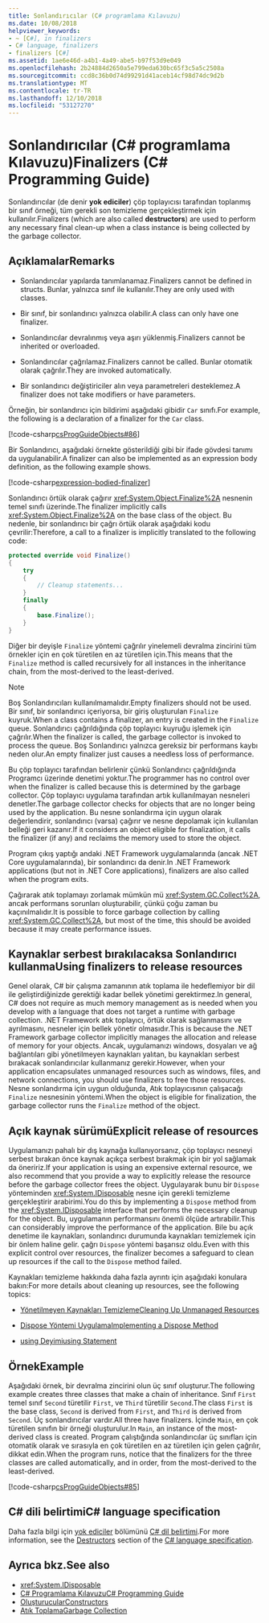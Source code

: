 ```yaml
---
title: Sonlandırıcılar (C# programlama Kılavuzu)
ms.date: 10/08/2018
helpviewer_keywords:
- ~ [C#], in finalizers
- C# language, finalizers
- finalizers [C#]
ms.assetid: 1ae6e46d-a4b1-4a49-abe5-b97f53d9e049
ms.openlocfilehash: 2b24884d2650a5e799eda630bc65f3c5a5c2508a
ms.sourcegitcommit: ccd8c36b0d74d99291d41aceb14cf98d74dc9d2b
ms.translationtype: MT
ms.contentlocale: tr-TR
ms.lasthandoff: 12/10/2018
ms.locfileid: "53127270"
---
```

# <a name="finalizers-c-programming-guide"></a><span data-ttu-id="33c6c-102">Sonlandırıcılar (C# programlama Kılavuzu)</span><span class="sxs-lookup"><span data-stu-id="33c6c-102">Finalizers (C# Programming Guide)</span></span>
<span data-ttu-id="33c6c-103">Sonlandırıcılar (de denir **yok ediciler**) çöp toplayıcısı tarafından toplanmış bir sınıf örneği, tüm gerekli son temizleme gerçekleştirmek için kullanılır.</span><span class="sxs-lookup"><span data-stu-id="33c6c-103">Finalizers (which are also called **destructors**) are used to perform any necessary final clean-up when a class instance is being collected by the garbage collector.</span></span>  
  
## <a name="remarks"></a><span data-ttu-id="33c6c-104">Açıklamalar</span><span class="sxs-lookup"><span data-stu-id="33c6c-104">Remarks</span></span>  
  
-   <span data-ttu-id="33c6c-105">Sonlandırıcılar yapılarda tanımlanamaz.</span><span class="sxs-lookup"><span data-stu-id="33c6c-105">Finalizers cannot be defined in structs.</span></span> <span data-ttu-id="33c6c-106">Bunlar, yalnızca sınıf ile kullanılır.</span><span class="sxs-lookup"><span data-stu-id="33c6c-106">They are only used with classes.</span></span>  
  
-   <span data-ttu-id="33c6c-107">Bir sınıf, bir sonlandırıcı yalnızca olabilir.</span><span class="sxs-lookup"><span data-stu-id="33c6c-107">A class can only have one finalizer.</span></span>  
  
-   <span data-ttu-id="33c6c-108">Sonlandırıcılar devralınmış veya aşırı yüklenmiş.</span><span class="sxs-lookup"><span data-stu-id="33c6c-108">Finalizers cannot be inherited or overloaded.</span></span>  
  
-   <span data-ttu-id="33c6c-109">Sonlandırıcılar çağrılamaz.</span><span class="sxs-lookup"><span data-stu-id="33c6c-109">Finalizers cannot be called.</span></span> <span data-ttu-id="33c6c-110">Bunlar otomatik olarak çağrılır.</span><span class="sxs-lookup"><span data-stu-id="33c6c-110">They are invoked automatically.</span></span>  
  
-   <span data-ttu-id="33c6c-111">Bir sonlandırıcı değiştiriciler alın veya parametreleri desteklemez.</span><span class="sxs-lookup"><span data-stu-id="33c6c-111">A finalizer does not take modifiers or have parameters.</span></span>  
  
 <span data-ttu-id="33c6c-112">Örneğin, bir sonlandırıcı için bildirimi aşağıdaki gibidir `Car` sınıfı.</span><span class="sxs-lookup"><span data-stu-id="33c6c-112">For example, the following is a declaration of a finalizer for the `Car` class.</span></span>
  
 [!code-csharp[csProgGuideObjects#86](../../../csharp/programming-guide/classes-and-structs/codesnippet/CSharp/destructors_1.cs)]  

<span data-ttu-id="33c6c-113">Bir Sonlandırıcı, aşağıdaki örnekte gösterildiği gibi bir ifade gövdesi tanımı da uygulanabilir.</span><span class="sxs-lookup"><span data-stu-id="33c6c-113">A finalizer can also be implemented as an expression body definition, as the following example shows.</span></span>

[!code-csharp[expression-bodied-finalizer](../../../../samples/snippets/csharp/programming-guide/classes-and-structs/expr-bodied-destructor.cs#1)]  
  
 <span data-ttu-id="33c6c-114">Sonlandırıcı örtük olarak çağırır <xref:System.Object.Finalize%2A> nesnenin temel sınıfı üzerinde.</span><span class="sxs-lookup"><span data-stu-id="33c6c-114">The finalizer implicitly calls <xref:System.Object.Finalize%2A> on the base class of the object.</span></span> <span data-ttu-id="33c6c-115">Bu nedenle, bir sonlandırıcı bir çağrı örtük olarak aşağıdaki kodu çevrilir:</span><span class="sxs-lookup"><span data-stu-id="33c6c-115">Therefore, a call to a finalizer is implicitly translated to the following code:</span></span>  
  
```csharp  
protected override void Finalize()  
{  
    try  
    {  
        // Cleanup statements...  
    }  
    finally  
    {  
        base.Finalize();  
    }  
}  
```  
  
 <span data-ttu-id="33c6c-116">Diğer bir deyişle `Finalize` yöntemi çağrılır yinelemeli devralma zincirini tüm örnekler için en çok türetilen en az türetilen için.</span><span class="sxs-lookup"><span data-stu-id="33c6c-116">This means that the `Finalize` method is called recursively for all instances in the inheritance chain, from the most-derived to the least-derived.</span></span>  
  
> [!NOTE]
>  <span data-ttu-id="33c6c-117">Boş Sonlandırıcıları kullanılmamalıdır.</span><span class="sxs-lookup"><span data-stu-id="33c6c-117">Empty finalizers should not be used.</span></span> <span data-ttu-id="33c6c-118">Bir sınıf, bir sonlandırıcı içeriyorsa, bir giriş oluşturulan `Finalize` kuyruk.</span><span class="sxs-lookup"><span data-stu-id="33c6c-118">When a class contains a finalizer, an entry is created in the `Finalize` queue.</span></span> <span data-ttu-id="33c6c-119">Sonlandırıcı çağrıldığında çöp toplayıcı kuyruğu işlemek için çağrılır.</span><span class="sxs-lookup"><span data-stu-id="33c6c-119">When the finalizer is called, the garbage collector is invoked to process the queue.</span></span> <span data-ttu-id="33c6c-120">Boş Sonlandırıcı yalnızca gereksiz bir performans kaybı neden olur.</span><span class="sxs-lookup"><span data-stu-id="33c6c-120">An empty finalizer just causes a needless loss of performance.</span></span>  
  
 <span data-ttu-id="33c6c-121">Bu çöp toplayıcı tarafından belirlenir çünkü Sonlandırıcı çağrıldığında Programcı üzerinde denetimi yoktur.</span><span class="sxs-lookup"><span data-stu-id="33c6c-121">The programmer has no control over when the finalizer is called because this is determined by the garbage collector.</span></span> <span data-ttu-id="33c6c-122">Çöp toplayıcı uygulama tarafından artık kullanılmayan nesneleri denetler.</span><span class="sxs-lookup"><span data-stu-id="33c6c-122">The garbage collector checks for objects that are no longer being used by the application.</span></span> <span data-ttu-id="33c6c-123">Bu nesne sonlandırma için uygun olarak değerlendirir, sonlandırıcı (varsa) çağırır ve nesne depolamak için kullanılan belleği geri kazanır.</span><span class="sxs-lookup"><span data-stu-id="33c6c-123">If it considers an object eligible for finalization, it calls the finalizer (if any) and reclaims the memory used to store the object.</span></span> 
 
 <span data-ttu-id="33c6c-124">Program çıkış yaptığı andaki .NET Framework uygulamalarında (ancak .NET Core uygulamalarında), bir sonlandırıcı da denir.</span><span class="sxs-lookup"><span data-stu-id="33c6c-124">In .NET Framework applications (but not in .NET Core applications), finalizers are also called when the program exits.</span></span> 
  
 <span data-ttu-id="33c6c-125">Çağırarak atık toplamayı zorlamak mümkün mü <xref:System.GC.Collect%2A>, ancak performans sorunları oluşturabilir, çünkü çoğu zaman bu kaçınılmalıdır.</span><span class="sxs-lookup"><span data-stu-id="33c6c-125">It is possible to force garbage collection by calling <xref:System.GC.Collect%2A>, but most of the time, this should be avoided because it may create performance issues.</span></span>  
  
## <a name="using-finalizers-to-release-resources"></a><span data-ttu-id="33c6c-126">Kaynaklar serbest bırakılacaksa Sonlandırıcı kullanma</span><span class="sxs-lookup"><span data-stu-id="33c6c-126">Using finalizers to release resources</span></span>  
 <span data-ttu-id="33c6c-127">Genel olarak, C# bir çalışma zamanının atık toplama ile hedeflemiyor bir dil ile geliştirdiğinizde gerektiği kadar bellek yönetimi gerektirmez.</span><span class="sxs-lookup"><span data-stu-id="33c6c-127">In general, C# does not require as much memory management as is needed when you develop with a language that does not target a runtime with garbage collection.</span></span> <span data-ttu-id="33c6c-128">.NET Framework atık toplayıcı, örtük olarak sağlanmasını ve ayrılmasını, nesneler için bellek yönetir olmasıdır.</span><span class="sxs-lookup"><span data-stu-id="33c6c-128">This is because the .NET Framework garbage collector implicitly manages the allocation and release of memory for your objects.</span></span> <span data-ttu-id="33c6c-129">Ancak, uygulamanızı windows, dosyaları ve ağ bağlantıları gibi yönetilmeyen kaynakları yalıtan, bu kaynakları serbest bırakacak sonlandırıcılar kullanmanız gerekir.</span><span class="sxs-lookup"><span data-stu-id="33c6c-129">However, when your application encapsulates unmanaged resources such as windows, files, and network connections, you should use finalizers to free those resources.</span></span> <span data-ttu-id="33c6c-130">Nesne sonlandırma için uygun olduğunda, Atık toplayıcısının çalışacağı `Finalize` nesnesinin yöntemi.</span><span class="sxs-lookup"><span data-stu-id="33c6c-130">When the object is eligible for finalization, the garbage collector runs the `Finalize` method of the object.</span></span>  
  
## <a name="explicit-release-of-resources"></a><span data-ttu-id="33c6c-131">Açık kaynak sürümü</span><span class="sxs-lookup"><span data-stu-id="33c6c-131">Explicit release of resources</span></span>  
 <span data-ttu-id="33c6c-132">Uygulamanızı pahalı bir dış kaynağa kullanıyorsanız, çöp toplayıcı nesneyi serbest bırakan önce kaynak açıkça serbest bırakmak için bir yol sağlamak da öneririz.</span><span class="sxs-lookup"><span data-stu-id="33c6c-132">If your application is using an expensive external resource, we also recommend that you provide a way to explicitly release the resource before the garbage collector frees the object.</span></span> <span data-ttu-id="33c6c-133">Uygulayarak bunu bir `Dispose` yönteminden <xref:System.IDisposable> nesne için gerekli temizleme gerçekleştirir arabirimi.</span><span class="sxs-lookup"><span data-stu-id="33c6c-133">You do this by implementing a `Dispose` method from the <xref:System.IDisposable> interface that performs the necessary cleanup for the object.</span></span> <span data-ttu-id="33c6c-134">Bu, uygulamanın performansını önemli ölçüde artırabilir.</span><span class="sxs-lookup"><span data-stu-id="33c6c-134">This can considerably improve the performance of the application.</span></span> <span data-ttu-id="33c6c-135">Bile bu açık denetime ile kaynakları, sonlandırıcı durumunda kaynakları temizlemek için bir önlem haline gelir. çağrı `Dispose` yöntemi başarısız oldu.</span><span class="sxs-lookup"><span data-stu-id="33c6c-135">Even with this explicit control over resources, the finalizer becomes a safeguard to clean up resources if the call to the `Dispose` method failed.</span></span>  
  
 <span data-ttu-id="33c6c-136">Kaynakları temizleme hakkında daha fazla ayrıntı için aşağıdaki konulara bakın:</span><span class="sxs-lookup"><span data-stu-id="33c6c-136">For more details about cleaning up resources, see the following topics:</span></span>  
  
-   [<span data-ttu-id="33c6c-137">Yönetilmeyen Kaynakları Temizleme</span><span class="sxs-lookup"><span data-stu-id="33c6c-137">Cleaning Up Unmanaged Resources</span></span>](../../../standard/garbage-collection/unmanaged.md)  
  
-   [<span data-ttu-id="33c6c-138">Dispose Yöntemi Uygulama</span><span class="sxs-lookup"><span data-stu-id="33c6c-138">Implementing a Dispose Method</span></span>](../../../standard/garbage-collection/implementing-dispose.md)  
  
-   [<span data-ttu-id="33c6c-139">using Deyimi</span><span class="sxs-lookup"><span data-stu-id="33c6c-139">using Statement</span></span>](../../../csharp/language-reference/keywords/using-statement.md)  
  
## <a name="example"></a><span data-ttu-id="33c6c-140">Örnek</span><span class="sxs-lookup"><span data-stu-id="33c6c-140">Example</span></span>  
 <span data-ttu-id="33c6c-141">Aşağıdaki örnek, bir devralma zincirini olun üç sınıf oluşturur.</span><span class="sxs-lookup"><span data-stu-id="33c6c-141">The following example creates three classes that make a chain of inheritance.</span></span> <span data-ttu-id="33c6c-142">Sınıf `First` temel sınıf `Second` türetilir `First`, ve `Third` türetilir `Second`.</span><span class="sxs-lookup"><span data-stu-id="33c6c-142">The class `First` is the base class, `Second` is derived from `First`, and `Third` is derived from `Second`.</span></span> <span data-ttu-id="33c6c-143">Üç sonlandırıcılar vardır.</span><span class="sxs-lookup"><span data-stu-id="33c6c-143">All three have finalizers.</span></span> <span data-ttu-id="33c6c-144">İçinde `Main`, en çok türetilen sınıfın bir örneği oluşturulur.</span><span class="sxs-lookup"><span data-stu-id="33c6c-144">In `Main`, an instance of the most-derived class is created.</span></span> <span data-ttu-id="33c6c-145">Program çalıştığında sonlandırıcılar üç sınıfları için otomatik olarak ve sırasıyla en çok türetilen en az türetilen için gelen çağrılır, dikkat edin.</span><span class="sxs-lookup"><span data-stu-id="33c6c-145">When the program runs, notice that the finalizers for the three classes are called automatically, and in order, from the most-derived to the least-derived.</span></span>  
  
 [!code-csharp[csProgGuideObjects#85](../../../csharp/programming-guide/classes-and-structs/codesnippet/CSharp/destructors_2.cs)]  
  
## <a name="c-language-specification"></a><span data-ttu-id="33c6c-146">C# dili belirtimi</span><span class="sxs-lookup"><span data-stu-id="33c6c-146">C# language specification</span></span>  

<span data-ttu-id="33c6c-147">Daha fazla bilgi için [yok ediciler](~/_csharplang/spec/classes.md#destructors) bölümünü [ C# dil belirtimi](../../language-reference/language-specification/index.md).</span><span class="sxs-lookup"><span data-stu-id="33c6c-147">For more information, see the [Destructors](~/_csharplang/spec/classes.md#destructors) section of the [C# language specification](../../language-reference/language-specification/index.md).</span></span>
  
## <a name="see-also"></a><span data-ttu-id="33c6c-148">Ayrıca bkz.</span><span class="sxs-lookup"><span data-stu-id="33c6c-148">See also</span></span>

- <xref:System.IDisposable>  
- [<span data-ttu-id="33c6c-149">C# Programlama Kılavuzu</span><span class="sxs-lookup"><span data-stu-id="33c6c-149">C# Programming Guide</span></span>](../../../csharp/programming-guide/index.md)  
- [<span data-ttu-id="33c6c-150">Oluşturucular</span><span class="sxs-lookup"><span data-stu-id="33c6c-150">Constructors</span></span>](../../../csharp/programming-guide/classes-and-structs/constructors.md)  
- [<span data-ttu-id="33c6c-151">Atık Toplama</span><span class="sxs-lookup"><span data-stu-id="33c6c-151">Garbage Collection</span></span>](../../../standard/garbage-collection/index.md)
